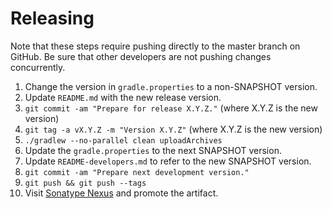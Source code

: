Releasing
=========

Note that these steps require pushing directly to the master branch on GitHub.  Be sure that other developers are not pushing changes concurrently.

 1. Change the version in `gradle.properties` to a non-SNAPSHOT version.
 2. Update `README.md` with the new release version.
 3. `git commit -am "Prepare for release X.Y.Z."` (where X.Y.Z is the new version)
 4. `git tag -a vX.Y.Z -m "Version X.Y.Z"` (where X.Y.Z is the new version)
 5. `./gradlew --no-parallel clean uploadArchives`
 6. Update the `gradle.properties` to the next SNAPSHOT version.
 7. Update `README-developers.md` to refer to the new SNAPSHOT version.
 8. `git commit -am "Prepare next development version."`
 9. `git push && git push --tags`
 10. Visit [Sonatype Nexus](https://oss.sonatype.org/) and promote the artifact.
